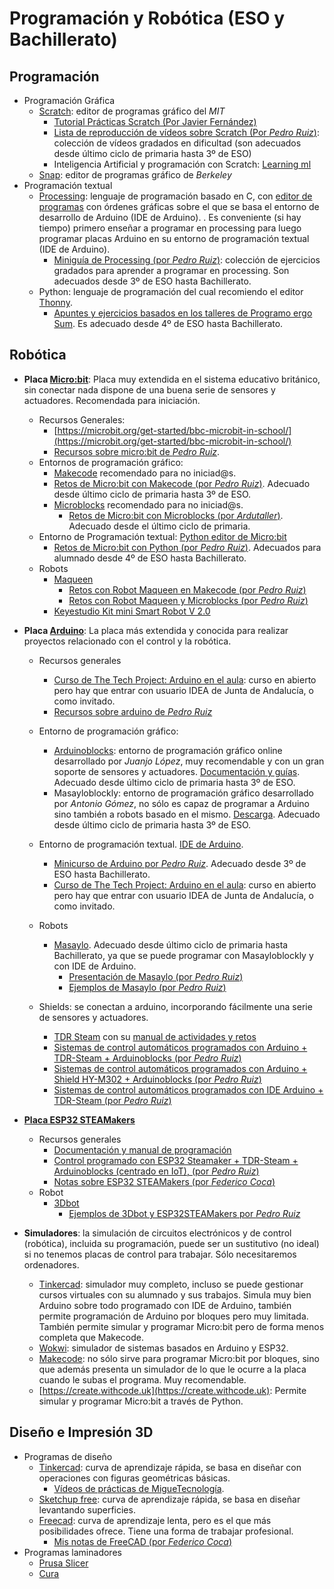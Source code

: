 # Programación y Robótica (ESO y Bachillerato)

## Programación

* Programación Gráfica
  * [Scratch](https://scratch.mit.edu/): editor de programas gráfico del *MIT*
    * [Tutorial Prácticas Scratch (Por Javier Fernández)](https://lacienciaparatodos.files.wordpress.com/2018/04/prc3a1cticas-scratch-02-04-2018-v2.pdf)
    * [Lista de reproducción de vídeos sobre Scratch (Por *Pedro Ruiz*)](https://www.youtube.com/playlist?list=PLMmcVmU6CWlITFp3tp69S5aBK5lLqD7T2): colección de vídeos gradados en dificultad (son adecuados desde último ciclo de primaria hasta 3º de ESO)
    * Inteligencia Artificial y programación con Scratch: [Learning ml](https://web.learningml.org/)
  * [Snap](https://snap.berkeley.edu/): editor de programas gráfico de *Berkeley*
* Programación textual
  * [Processing](https://processing.org/): lenguaje de programación basado en C, con [editor de programas](https://processing.org/download) con órdenes gráficas sobre el que se basa el entorno de desarrollo de Arduino (IDE de Arduino). . Es conveniente (si hay tiempo) primero enseñar a programar en processing para luego programar placas Arduino en su entorno de programación textual (IDE de Arduino).
    * [Miniguía de Processing (por *Pedro Ruiz*)](https://github.com/pedroruizf/miniguia_processing): colección de ejercicios gradados para aprender a programar en processing. Son adecuados desde 3º de ESO hasta Bachillerato.
  * Python: lenguaje de programación del cual recomiendo el editor [Thonny](https://thonny.org/).
    *  [Apuntes y ejercicios basados en los talleres de Programo ergo Sum](https://github.com/pedroruizf/python). Es adecuado desde 4º de ESO hasta Bachillerato.

## Robótica

* **Placa [Micro:bit](https://microbit.org/es-es/)**: Placa muy extendida en el sistema educativo británico, sin conectar nada dispone de una buena serie de sensores y actuadores. Recomendada para iniciación.
  * Recursos Generales:
    * [https://microbit.org/get-started/bbc-microbit-in-school/](https://microbit.org/get-started/bbc-microbit-in-school/)
    * [Recursos sobre micro:bit de *Pedro Ruiz*](https://github.com/pedroruizf/microbit).
  * Entornos de programación gráfico:
    *  [Makecode](https://makecode.microbit.org/#) recomendado para no iniciad@s.
      * [Retos de Micro:bit con Makecode (por *Pedro Ruiz*)](https://github.com/pedroruizf/microbit/tree/master/makecode). Adecuado desde último ciclo de primaria hasta 3º de ESO.
    * [Microblocks](https://microblocks.fun/) recomendado para no iniciad@s.
      * [Retos de Micro:bit con Microblocks (por *Ardutaller*)](https://www.ardutaller.com.es/microblocks/microbit). Adecuado desde el último ciclo de primaria.
  * Entorno de Programación textual: [Python editor de Micro:bit](https://python.microbit.org/v/2?l=es-ES)
    * [Retos de Micro:bit con Python (por *Pedro Ruiz*)](https://github.com/pedroruizf/microbit/tree/master/python). Adecuados para alumnado desde 4º de ESO hasta Bachillerato.
  * Robots
    * [Maqueen](https://atigra.es/tienda/producto/micro-maqueen-para-microbit-kit-de-robot-para-programacion-educativa/)
      * [Retos con Robot Maqueen en Makecode (por *Pedro Ruiz*)](https://pedroruizf.github.io/maqueen_retos/)
      * [Retos con Robot Maqueen y Microblocks (por *Pedro Ruiz*)](https://pedroruizf.github.io/retosMaqueenMicroblocks/index.html)
    * [Keyestudio Kit mini Smart Robot V 2.0](https://shop.innovadidactic.com/es/micro-bit-placas-shields-y-kits/939-keyestudio-kit-mini-smart-robot-car-v2-0-para-la-micro-bit.html)
* **Placa [Arduino](https://www.arduino.cc/)**: La placa más extendida y conocida para realizar proyectos relacionado con el control y la robótica.
  * Recursos generales

    * [Curso de The Tech Project: Arduino en el aula](https://educacionadistancia.juntadeandalucia.es/aulavirtual/course/view.php?id=1264): curso en abierto pero hay que entrar con usuario IDEA de Junta de Andalucía, o como invitado. 
    * [Recursos sobre arduino de *Pedro Ruiz*](https://github.com/pedroruizf/arduino)
  * Entorno de programación gráfico:

    * [Arduinoblocks](http://www.arduinoblocks.com/): entorno de programación gráfico online desarrollado por *Juanjo López*, muy recomendable y con un gran soporte de sensores y actuadores. [Documentación y guías](http://www.arduinoblocks.com/web/site/doc). Adecuado desde último ciclo de primaria hasta 3º de ESO.
    * Masayloblockly: entorno de programación gráfico desarrollado por *Antonio Gómez*, no sólo es capaz de programar a Arduino sino también a robots basado en el mismo. [Descarga](https://github.com/agomezgar/masayloBlockly/releases/tag/1.1.5). Adecuado desde último ciclo de primaria hasta 3º de ESO.
  * Entorno de programación textual. [IDE de Arduino](https://www.arduino.cc/en/software).

    * [Minicurso de Arduino por *Pedro Ruiz*](https://github.com/pedroruizf/arduino/tree/master/minicurso_arduino). Adecuado desde 3º de ESO hasta Bachillerato.
    * [Curso de The Tech Project: Arduino en el aula](https://educacionadistancia.juntadeandalucia.es/aulavirtual/course/view.php?id=1264): curso en abierto pero hay que entrar con usuario IDEA de Junta de Andalucía, o como invitado. 
  * Robots
    * [Masaylo](https://clubroboticagranada.github.io/MASAYLO-CRG/). Adecuado desde último ciclo de primaria hasta Bachillerato, ya que se puede programar con Masayloblockly y con IDE de Arduino.
      * [Presentación de Masaylo (por *Pedro Ruiz*)](https://pedroruizf.github.io/masaylo_presentacion/)
      * [Ejemplos de Masaylo (por *Pedro Ruiz*)](https://pedroruizf.github.io/masaylo_ejemplos/)
  * Shields: se conectan a arduino, incorporando fácilmente una serie de sensores y actuadores.
      * [TDR Steam](https://shop.innovadidactic.com/es/para-centros-educativos/1445-kit-imagina-tdr-steam-basado-en-arduino.html) con su [manual de actividades y retos](https://drive.google.com/drive/folders/1C0YWKIxJHbd8JWIfPy97-JD2yuA2zu8a)
      * [Sistemas de control automáticos programados con Arduino + TDR-Steam + Arduinoblocks (por *Pedro Ruiz*)](https://pedroruizf.github.io/arduino_tdrsteam_arduinoblocks/)
      * [Sistemas de control automáticos programados con Arduino + Shield HY-M302 + Arduinoblocks (por *Pedro Ruiz*)](https://pedroruizf.github.io/arduino_shield_arduinoblocks/)
      * [Sistemas de control automáticos programados con IDE Arduino + TDR-Steam (por *Pedro Ruiz*)](https://pedroruizf.github.io/arduino_tdr_steam/)
* [**Placa ESP32 STEAMakers**](https://shop.innovadidactic.com/es/standard-placas-shields-y-kits/1567-placa-esp32-steamakers.html)
  * Recursos generales
    * [Documentación y manual de programación](https://www.dropbox.com/s/dlaxgwj1vx8u1kw/Manual%20Actividades%20ESP32%20SteaMakers%202022_Junio.pdf?dl=0)
    * [Control programado con ESP32 Steamaker + TDR-Steam + Arduinoblocks (centrado en IoT), (por *Pedro Ruiz*)](https://pedroruizf.github.io/steamakers_demo/)
    * [Notas sobre ESP32 STEAMakers (por *Federico Coca*)](https://fgcoca.github.io/ESP32-STEAMakers/)
  * Robot
    * [3Dbot](https://shop.innovadidactic.com/es/imagina-steam-y-makers/1598-kit-imagina-arduino-3dbot-esp32-steamakers-para-arduinoblocks.html)
      * [Ejemplos de 3Dbot y ESP32STEAMakers por *Pedro Ruiz*](https://pedroruizf.github.io/ejemplos_3dbot/)
  
* **Simuladores**: la simulación de circuitos electrónicos y de control (robótica), incluida su programación, puede ser un sustitutivo (no ideal) si no tenemos placas de control para trabajar. Sólo necesitaremos ordenadores.
  * [Tinkercad](https://www.tinkercad.com/): simulador muy completo, incluso se puede gestionar cursos virtuales con su alumnado y sus trabajos. Simula muy bien Arduino sobre todo programado con IDE de Arduino, también permite programación de Arduino por bloques pero muy limitada. También permite simular y programar Micro:bit pero de forma menos completa que Makecode.
  * [Wokwi](https://wokwi.com/): simulador de sistemas basados en Arduino y ESP32.
  * [Makecode](https://makecode.microbit.org/): no sólo sirve para programar Micro:bit por bloques, sino que además presenta un simulador de lo que le ocurre a la placa cuando le subas el programa. Muy recomendable.
  * [https://create.withcode.uk](https://create.withcode.uk): Permite simular y programar Micro:bit a través de Python.

## Diseño e Impresión 3D

* Programas de diseño
  * [Tinkercad](https://www.tinkercad.com): curva de aprendizaje rápida, se basa en diseñar con operaciones con figuras geométricas básicas. 
    * [Vídeos de prácticas de MigueTecnología](https://www.youtube.com/playlist?list=PLroULtNmu2QE8V_f8_lvjnVu2WqOacSEa).
  * [Sketchup free](https://www.sketchup.com/es/plans-and-pricing/sketchup-free): curva de aprendizaje rápida, se basa en diseñar levantando superficies. 
  * [Freecad](https://www.freecadweb.org/): curva de aprendizaje lenta, pero es el que más posibilidades ofrece. Tiene una forma de trabajar profesional.
    * [Mis notas de FreeCAD (por *Federico Coca*)](https://fgcoca.github.io/Mis-notas-de-FreeCAD/)
* Programas laminadores
  * [Prusa Slicer](https://www.prusa3d.es/prusaslicer/)
  * [Cura](https://ultimaker.com/es/software/ultimaker-cura)

